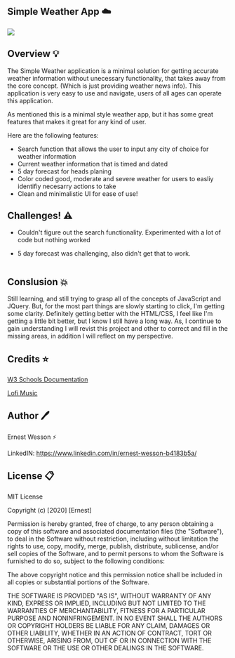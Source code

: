 ## Simple Weather App :cloud:


![](https://images.unsplash.com/photo-1545193544-312983719627?ixlib=rb-1.2.1&ixid=eyJhcHBfaWQiOjEyMDd9&auto=format&fit=crop&w=1950&q=80)




## Overview :bulb:

The Simple Weather application is a minimal solution for getting accurate weather information without unecessary functionality, that takes away from the core concept. (Which is just providing weather news info). This application is very easy to use and navigate, users of all ages can operate this application. 

As mentioned this is a minimal style weather app, but it has some great features that makes it great for any kind of user. 

Here are the following features:

- Search function that allows the user to input any city of choice for weather information
- Current weather information that is timed and dated
- 5 day forecast for heads planing
- Color coded good, moderate and severe weather for users to easliy identifiy necesarry actions to take
- Clean and minimalistic UI for ease of use! 



## Challenges! :warning:

- Couldn't figure out the search functionality. Experimented with a lot of code but nothing worked

- 5 day forecast was challenging, also didn't get that to work. 

![]()


## Conslusion :boom:

Still learning, and still trying to grasp all of the concepts of JavaScript and JQuery. But, for the most part things are slowly starting to click, I'm getting some clarity. Definitely getting better with the HTML/CSS, I feel like I'm getting a little bit better, but I know I still have a long way. As, I continue to gain understanding I will revist this project and other to correct and fill in the missing areas, in addition I will reflect on my perspective. 



## Credits :star:


[W3 Schools Documentation](w3schools.com)


[Lofi Music](https://www.youtube.com/watch?v=tutZKLeGrCs)

## Author :pen:

Ernest Wesson :zap:

LinkedIN: https://www.linkedin.com/in/ernest-wesson-b4183b5a/




## License :clipboard:


MIT License

Copyright (c) [2020] [Ernest]

Permission is hereby granted, free of charge, to any person obtaining a copy
of this software and associated documentation files (the "Software"), to deal
in the Software without restriction, including without limitation the rights
to use, copy, modify, merge, publish, distribute, sublicense, and/or sell
copies of the Software, and to permit persons to whom the Software is
furnished to do so, subject to the following conditions:

The above copyright notice and this permission notice shall be included in all
copies or substantial portions of the Software.

THE SOFTWARE IS PROVIDED "AS IS", WITHOUT WARRANTY OF ANY KIND, EXPRESS OR
IMPLIED, INCLUDING BUT NOT LIMITED TO THE WARRANTIES OF MERCHANTABILITY,
FITNESS FOR A PARTICULAR PURPOSE AND NONINFRINGEMENT. IN NO EVENT SHALL THE
AUTHORS OR COPYRIGHT HOLDERS BE LIABLE FOR ANY CLAIM, DAMAGES OR OTHER
LIABILITY, WHETHER IN AN ACTION OF CONTRACT, TORT OR OTHERWISE, ARISING FROM,
OUT OF OR IN CONNECTION WITH THE SOFTWARE OR THE USE OR OTHER DEALINGS IN THE
SOFTWARE.

